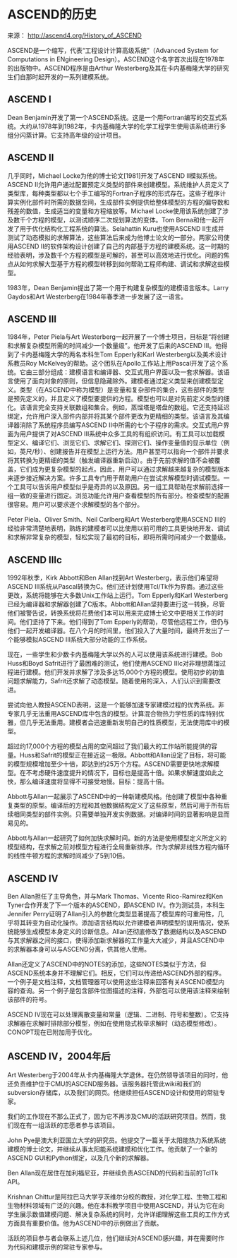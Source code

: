 # ASCEND的历史

来源： http://ascend4.org/History_of_ASCEND

ASCEND是一个缩写，代表“工程设计计算高级系统”（Advanced System for Computations in ENgineering Design）。ASCEND这个名字首次出现在1978年的出版物中。ASCEND程序是由Arthur Westerberg及其在卡内基梅隆大学的研究生们自那时起开发的一系列建模系统。

## ASCEND I
Dean Benjamin开发了第一个ASCEND系统。这是一个用Fortran编写的交互式系统。大约从1978年到1982年，卡内基梅隆大学的化学工程学生使用该系统进行多组分闪蒸计算。它支持高年级的设计项目。

## ASCEND II
几乎同时，Michael Locke为他的博士论文[1981]开发了ASCEND II模拟系统。ASCEND II允许用户通过配置预定义类型的部件来创建模型。系统维护人员定义了类型库，每种类型都以七个手工编写的Fortran子程序的形式存在。这些子程序计算实例化部件时所需的数据空间，生成部件实例提供给整体模型的方程的偏导数和残差的数值，生成适当的变量和方程缩放等。Michael Locke使用该系统创建了涉及数千个方程的模型，以测试顺序二次规划算法的变体。Tom Berna和他一起开发了用于优化结构化工程系统的算法。Selahattin Kuru也使用ASCEND II生成并测试了动态模拟的求解算法，这些算法后来成为他博士论文的一部分。两家公司使用ASCEND II的软件架构设计创建了自己的内部基于方程的建模系统。这一时期的经验表明，涉及数千个方程的模型是可解的，甚至可以高效地进行优化。问题的焦点从如何求解大型基于方程的模型转移到如何帮助工程师构建、调试和求解这些模型。

1983年，Dean Benjamin提出了第一个用于构建复杂模型的建模语言版本。Larry Gaydos和Art Westerberg在1984年春季进一步发展了这一语言。

## ASCEND III
1984年，Peter Piela与Art Westerberg一起开展了一个博士项目，目标是“将创建和求解复杂模型所需的时间减少一个数量级”。他开发了后来的ASCEND III。他得到了卡内基梅隆大学的两名本科生Tom Epperly和Karl Westerberg以及美术设计系教员Roy McKelvey的帮助。这个团队在Apollo工作站上用Pascal开发了这个系统。它由三部分组成：建模语言和编译器、交互式用户界面以及一套求解器。该语言使用了面向对象的原则，但信息隐藏除外。建模者通过定义类型来创建模型定义。类型（在ASCEND中称为模型）是变量和复杂部件的集合，这些部件的类型是预先定义的，并且定义了模型要提供的方程。模型也可以是对先前定义类型的细化。该语言完全支持关联数组和集合。例如，蒸馏塔是塔盘的数组。它还支持延迟绑定，允许用户深入部件内部并将其某个部件更改为更精细的类型。该语言及其编译器消除了系统程序员编写ASCEND II中所需的七个子程序的需求。交互式用户界面为用户提供了对ASCEND III系统中众多工具的有组织访问。有工具可以加载模型定义、编译它们、浏览它们、求解它们、探测它们、操作变量值的显示单位（例如，英尺/秒）、创建报告并在模型上运行方法。用户甚至可以指向一个部件并要求将其转换为更精细的类型（触发编译器重新启动）。由于先前求解的值不会被覆盖，它们成为更复杂模型的起点。因此，用户可以通过求解越来越复杂的模型版本来逐步接近解决方案。许多工具专门用于帮助用户在尝试求解模型时调试模型。一个工具可以告诉用户模型似乎是奇异的以及原因。另一组工具帮助在求解前选择一组一致的变量进行固定。浏览功能允许用户查看模型的所有部分。检查模型的配置很容易。用户可以要求逐个求解模型的各个部分。

Peter Piela、Oliver Smith、Neil Carlberg和Art Westerberg使用ASCEND III的经验非常清楚地表明，熟练的建模者可以比使用以前可用的工具更快地开发、调试和求解非常复杂的模型，轻松实现了最初的目标，即将所需时间减少一个数量级。

## ASCEND IIIc
1992年秋季，Kirk Abbott和Ben Allan找到Art Westerberg，表示他们希望将ASCEND III系统从Pascal转换为C。他们还计划使用Tcl/Tk作为界面。通过这些更改，系统将能够在大多数Unix工作站上运行。Tom Epperly和Karl Westerberg已经为编译器和求解器创建了C版本。Abbott和Allan坚持要进行这一转换，尽管他们被警告说，转换系统将花费他们本可以用来完成博士论文中更相关工作的时间。他们坚持了下来。他们得到了Tom Epperly的帮助，尽管他远程工作，但仍与他们一起开发编译器。在八个月的时间里，他们投入了大量时间，最终开发出了一个能够模拟ASCEND III系统大部分功能的工作系统。

现在，一些学生和少数卡内基梅隆大学以外的人可以使用该系统进行建模。Bob Huss和Boyd Safrit进行了最困难的测试，他们使用ASCEND IIIc对非理想蒸馏过程进行建模。他们开发并求解了涉及多达15,000个方程的模型。使用初步的初值问题求解能力，Safrit还求解了动态模型。随着使用的深入，人们认识到需要改进。

尝试向他人教授ASCEND表明，这是一个能够加速专家建模过程的优秀系统。非专家几乎无法重用ASCEND库中包含的模型。计算混合物热力学性质的库特别优雅，但几乎无法重用。建模者会迅速重新发明自己的性质模型，无法使用库中的模型。

超过约17,000个方程的模型占用的空间超过了我们最大的工作站所能提供的容量。Huss和Safrit的模型正在接近这一极限。Abbott和Allan设定了目标，将可能的模型规模增加至少十倍，即达到约25万个方程。ASCEND需要更快地求解模型。在不考虑硬件速度提升的情况下，目标也是提高十倍。如果求解速度如此之快，那么编译速度将显得不可接受地慢。目标：提高十倍。

Abbott与Allan一起展示了ASCEND中的一种新建模风格。他创建了模型中各种重复类型的原型。编译后的方程和其他数据结构定义了这些原型，然后可用于所有后续相同类型的部件实例。只需要单独开发实例数据。对编译时间的显著影响是显而易见的。

Abbott与Allan一起研究了如何加快求解时间。新的方法是使用模型定义所定义的模型结构，在求解之前对模型方程进行全局重新排序。作为求解非线性方程内循环的线性牛顿方程的求解时间减少了5到10倍。

## ASCEND IV
Ben Allan担任了主导角色，并与Mark Thomas、Vicente Rico-Ramirez和Ken Tyner合作开发了下一个版本的ASCEND，即ASCEND IV。作为测试员，本科生Jennifer Perry证明了Allan引入的参数化类型显著提高了模型库的可重用性，几乎将其转变为自动化操作。添加语言结构以允许建模者声明模型的误用情况，使系统能够生成模型本身定义的诊断信息。Allan还彻底修改了数据结构以及ASCEND与其求解器之间的接口，使得添加新求解器的工作量大大减少，并且ASCEND中的求解器本身可以与ASCEND分离，供其他人使用。

Allan还定义了ASCEND中的NOTES的添加，这些NOTES类似于方法，但ASCEND系统本身并不理解它们。相反，它们可以传递给ASCEND外部的程序。一个例子是文档注释，文档管理器可以使用这些注释来回答有关ASCEND模型内容的查询。另一个例子是包含部件位图描述的注释，外部包可以使用该注释来绘制该部件的符号。

ASCEND IV现在可以处理离散变量和常量（逻辑、二进制、符号和整数）。它支持求解器在求解时排除部分模型，例如在使用隐式枚举求解时（动态模型修改）。CONOPT现在已附加用于优化。

## ASCEND IV，2004年后
Art Westerberg于2004年从卡内基梅隆大学退休。在仍然领导该项目的同时，他还负责维护位于CMU的ASCEND服务器。该服务器托管此wiki和我们的subversion存储库，以及我们的网页。他继续担任ASCEND设计和使用的常驻专家。

我们的工作现在不那么正式了，因为它不再涉及CMU的活跃研究项目。然而，我们现在有一组活跃的志愿者参与该项目。

John Pye是澳大利亚国立大学的研究员。他提交了一篇关于太阳能热力系统系统建模的博士论文，并继续从事太阳能系统建模和优化工作。他贡献了一个新的ASCEND GUI和Python绑定，以及几个新的求解器。

Ben Allan现在居住在加利福尼亚，并继续负责ASCEND的代码和当前的TclTk API。

Krishnan Chittur是阿拉巴马大学亨茨维尔分校的教授，对化学工程、生物工程和生物材料领域有广泛的兴趣。他在本科教学项目中使用ASCEND，并认为它在向学生展示数值建模问题、解决复杂系统的同时，允许详细理解这些工具的工作方式方面具有重要价值。他为ASCEND中的示例做出了贡献。

活跃的项目参与者会联系上述几位，他们继续对ASCEND感兴趣，并在需要时作为代码和建模示例的常驻专家参与。